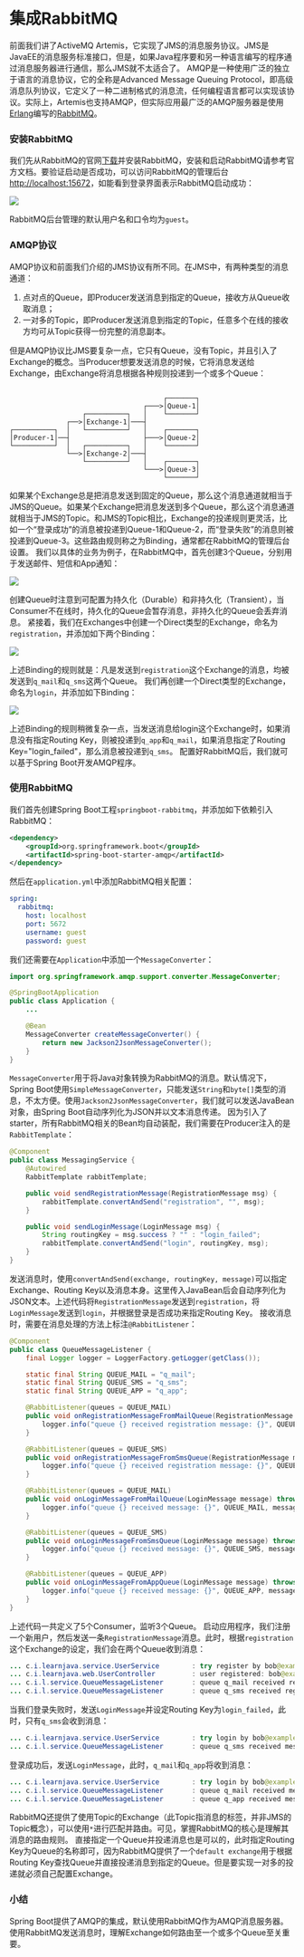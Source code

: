 # 集成RabbitMQ

前面我们讲了ActiveMQ Artemis，它实现了JMS的消息服务协议。JMS是JavaEE的消息服务标准接口，但是，如果Java程序要和另一种语言编写的程序通过消息服务器进行通信，那么JMS就不太适合了。
AMQP是一种使用广泛的独立于语言的消息协议，它的全称是Advanced Message Queuing Protocol，即高级消息队列协议，它定义了一种二进制格式的消息流，任何编程语言都可以实现该协议。实际上，Artemis也支持AMQP，但实际应用最广泛的AMQP服务器是使用[Erlang](https://www.erlang.org/)编写的[RabbitMQ](https://www.rabbitmq.com/)。
### 安装RabbitMQ
我们先从RabbitMQ的官网[下载](https://www.rabbitmq.com/download.html)并安装RabbitMQ，安装和启动RabbitMQ请参考官方文档。要验证启动是否成功，可以访问RabbitMQ的管理后台[http://localhost:15672](http://localhost:15672/)，如能看到登录界面表示RabbitMQ启动成功：

![](https://cdn.nlark.com/yuque/0/2022/jpeg/763022/1655533904021-9070d11a-b65f-4f9f-9ac8-14e5a67173fa.jpeg#clientId=u60d9760e-bee6-4&from=paste&id=u6eba6e74&originHeight=225&originWidth=506&originalType=url&ratio=1&rotation=0&showTitle=false&status=done&style=none&taskId=u62ad58b0-4af6-4f78-b31c-fbb2a1d53f5&title=)

RabbitMQ后台管理的默认用户名和口令均为`guest`。
### AMQP协议
AMQP协议和前面我们介绍的JMS协议有所不同。在JMS中，有两种类型的消息通道：

1. 点对点的Queue，即Producer发送消息到指定的Queue，接收方从Queue收取消息；
2. 一对多的Topic，即Producer发送消息到指定的Topic，任意多个在线的接收方均可从Topic获得一份完整的消息副本。

但是AMQP协议比JMS要复杂一点，它只有Queue，没有Topic，并且引入了Exchange的概念。当Producer想要发送消息的时候，它将消息发送给Exchange，由Exchange将消息根据各种规则投递到一个或多个Queue：
```

                                      ┌───────┐
                                 ┌───>│Queue-1│
                  ┌──────────┐   │    └───────┘
              ┌──>│Exchange-1│───┤
┌──────────┐  │   └──────────┘   │    ┌───────┐
│Producer-1│──┤                  ├───>│Queue-2│
└──────────┘  │   ┌──────────┐   │    └───────┘
              └──>│Exchange-2│───┤
                  └──────────┘   │    ┌───────┐
                                 └───>│Queue-3│
                                      └───────┘
```
如果某个Exchange总是把消息发送到固定的Queue，那么这个消息通道就相当于JMS的Queue。如果某个Exchange把消息发送到多个Queue，那么这个消息通道就相当于JMS的Topic。和JMS的Topic相比，Exchange的投递规则更灵活，比如一个“登录成功”的消息被投递到Queue-1和Queue-2，而“登录失败”的消息则被投递到Queue-3。这些路由规则称之为Binding，通常都在RabbitMQ的管理后台设置。
我们以具体的业务为例子，在RabbitMQ中，首先创建3个Queue，分别用于发送邮件、短信和App通知：

![](https://cdn.nlark.com/yuque/0/2022/jpeg/763022/1655533904035-02beeaf6-ad9e-41be-a6f5-98aa7c155f3d.jpeg#clientId=u60d9760e-bee6-4&from=paste&id=u0e48d46d&originHeight=325&originWidth=640&originalType=url&ratio=1&rotation=0&showTitle=false&status=done&style=none&taskId=u6132b6d4-95ad-4c70-a6c6-d0961d08eda&title=)

创建Queue时注意到可配置为持久化（Durable）和非持久化（Transient），当Consumer不在线时，持久化的Queue会暂存消息，非持久化的Queue会丢弃消息。
紧接着，我们在Exchanges中创建一个Direct类型的Exchange，命名为`registration`，并添加如下两个Binding：

![](https://cdn.nlark.com/yuque/0/2022/png/763022/1655533903994-e1503bfe-31b7-4a9d-8aa5-0ca32e191c29.png#clientId=u60d9760e-bee6-4&from=paste&id=ufe844c07&originHeight=304&originWidth=335&originalType=url&ratio=1&rotation=0&showTitle=false&status=done&style=none&taskId=uee2f3083-38b3-4553-b0c7-664345f71bb&title=)

上述Binding的规则就是：凡是发送到`registration`这个Exchange的消息，均被发送到`q_mail`和`q_sms`这两个Queue。
我们再创建一个Direct类型的Exchange，命名为`login`，并添加如下Binding：

![](https://cdn.nlark.com/yuque/0/2022/png/763022/1655533904018-d7741cc6-b81c-405d-9fbb-26bbdf18a404.png#clientId=u60d9760e-bee6-4&from=paste&id=u0c6a7823&originHeight=345&originWidth=313&originalType=url&ratio=1&rotation=0&showTitle=false&status=done&style=none&taskId=ud6f0e684-1452-4d24-b2e6-8689bfe68cc&title=)

上述Binding的规则稍微复杂一点，当发送消息给login这个Exchange时，如果消息没有指定Routing Key，则被投递到`q_app`和`q_mail`，如果消息指定了Routing Key="login_failed"，那么消息被投递到`q_sms`。
配置好RabbitMQ后，我们就可以基于Spring Boot开发AMQP程序。
### 使用RabbitMQ
我们首先创建Spring Boot工程`springboot-rabbitmq`，并添加如下依赖引入RabbitMQ：
```xml
<dependency>
    <groupId>org.springframework.boot</groupId>
    <artifactId>spring-boot-starter-amqp</artifactId>
</dependency>
```
然后在`application.yml`中添加RabbitMQ相关配置：
```yaml
spring:
  rabbitmq:
    host: localhost
    port: 5672
    username: guest
    password: guest
```
我们还需要在`Application`中添加一个`MessageConverter`：
```java
import org.springframework.amqp.support.converter.MessageConverter;

@SpringBootApplication
public class Application {
    ...

    @Bean
    MessageConverter createMessageConverter() {
        return new Jackson2JsonMessageConverter();
    }
}
```
`MessageConverter`用于将Java对象转换为RabbitMQ的消息。默认情况下，Spring Boot使用`SimpleMessageConverter`，只能发送`String`和`byte[]`类型的消息，不太方便。使用`Jackson2JsonMessageConverter`，我们就可以发送JavaBean对象，由Spring Boot自动序列化为JSON并以文本消息传递。
因为引入了starter，所有RabbitMQ相关的Bean均自动装配，我们需要在Producer注入的是`RabbitTemplate`：
```java
@Component
public class MessagingService {
    @Autowired
    RabbitTemplate rabbitTemplate;

    public void sendRegistrationMessage(RegistrationMessage msg) {
        rabbitTemplate.convertAndSend("registration", "", msg);
    }

    public void sendLoginMessage(LoginMessage msg) {
        String routingKey = msg.success ? "" : "login_failed";
        rabbitTemplate.convertAndSend("login", routingKey, msg);
    }
}
```
发送消息时，使用`convertAndSend(exchange, routingKey, message)`可以指定Exchange、Routing Key以及消息本身。这里传入JavaBean后会自动序列化为JSON文本。上述代码将`RegistrationMessage`发送到`registration`，将`LoginMessage`发送到`login`，并根据登录是否成功来指定Routing Key。
接收消息时，需要在消息处理的方法上标注`@RabbitListener`：
```java
@Component
public class QueueMessageListener {
    final Logger logger = LoggerFactory.getLogger(getClass());

    static final String QUEUE_MAIL = "q_mail";
    static final String QUEUE_SMS = "q_sms";
    static final String QUEUE_APP = "q_app";

    @RabbitListener(queues = QUEUE_MAIL)
    public void onRegistrationMessageFromMailQueue(RegistrationMessage message) throws Exception {
        logger.info("queue {} received registration message: {}", QUEUE_MAIL, message);
    }

    @RabbitListener(queues = QUEUE_SMS)
    public void onRegistrationMessageFromSmsQueue(RegistrationMessage message) throws Exception {
        logger.info("queue {} received registration message: {}", QUEUE_SMS, message);
    }

    @RabbitListener(queues = QUEUE_MAIL)
    public void onLoginMessageFromMailQueue(LoginMessage message) throws Exception {
        logger.info("queue {} received message: {}", QUEUE_MAIL, message);
    }

    @RabbitListener(queues = QUEUE_SMS)
    public void onLoginMessageFromSmsQueue(LoginMessage message) throws Exception {
        logger.info("queue {} received message: {}", QUEUE_SMS, message);
    }

    @RabbitListener(queues = QUEUE_APP)
    public void onLoginMessageFromAppQueue(LoginMessage message) throws Exception {
        logger.info("queue {} received message: {}", QUEUE_APP, message);
    }
}
```
上述代码一共定义了5个Consumer，监听3个Queue。
启动应用程序，我们注册一个新用户，然后发送一条`RegistrationMessage`消息。此时，根据`registration`这个Exchange的设定，我们会在两个Queue收到消息：
```java
... c.i.learnjava.service.UserService        : try register by bob@example.com...
... c.i.learnjava.web.UserController         : user registered: bob@example.com
... c.i.l.service.QueueMessageListener       : queue q_mail received registration message: [RegistrationMessage: email=bob@example.com, name=Bob, timestamp=1594559871495]
... c.i.l.service.QueueMessageListener       : queue q_sms received registration message: [RegistrationMessage: email=bob@example.com, name=Bob, timestamp=1594559871495]
```
当我们登录失败时，发送`LoginMessage`并设定Routing Key为`login_failed`，此时，只有`q_sms`会收到消息：
```java
... c.i.learnjava.service.UserService        : try login by bob@example.com...
... c.i.l.service.QueueMessageListener       : queue q_sms received message: [LoginMessage: email=bob@example.com, name=(unknown), success=false, timestamp=1594559886722]
```
登录成功后，发送`LoginMessage`，此时，`q_mail`和`q_app`将收到消息：
```java
... c.i.learnjava.service.UserService        : try login by bob@example.com...
... c.i.l.service.QueueMessageListener       : queue q_mail received message: [LoginMessage: email=bob@example.com, name=Bob, success=true, timestamp=1594559895251]
... c.i.l.service.QueueMessageListener       : queue q_app received message: [LoginMessage: email=bob@example.com, name=Bob, success=true, timestamp=1594559895251]
```
RabbitMQ还提供了使用Topic的Exchange（此Topic指消息的标签，并非JMS的Topic概念），可以使用`*`进行匹配并路由。可见，掌握RabbitMQ的核心是理解其消息的路由规则。
直接指定一个Queue并投递消息也是可以的，此时指定Routing Key为Queue的名称即可，因为RabbitMQ提供了一个`default exchange`用于根据Routing Key查找Queue并直接投递消息到指定的Queue。但是要实现一对多的投递就必须自己配置Exchange。
### 小结
Spring Boot提供了AMQP的集成，默认使用RabbitMQ作为AMQP消息服务器。
使用RabbitMQ发送消息时，理解Exchange如何路由至一个或多个Queue至关重要。
